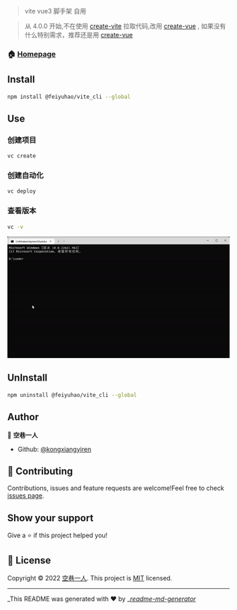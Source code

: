 > vite vue3 脚手架 自用

> 从 4.0.0 开始,不在使用 [create-vite](https://www.npmjs.com/package/create-vite) 拉取代码,改用 [create-vue](https://www.npmjs.com/package/create-vue) , 如果没有什么特别需求，推荐还是用 [create-vue](https://www.npmjs.com/package/create-vue)

### 🏠 [Homepage](https://github.com/kongxiangyiren/vite_cli#readme)

## Install

```sh
npm install @feiyuhao/vite_cli --global
```

## Use

### 创建项目

```sh
vc create
```

### 创建自动化

```sh
vc deploy
```

### 查看版本

```sh
vc -v
```

![](create.gif)

## UnInstall

```sh
npm uninstall @feiyuhao/vite_cli --global
```

## Author

👤 **空巷一人**

- Github: [@kongxiangyiren](https://github.com/kongxiangyiren)

## 🤝 Contributing

Contributions, issues and feature requests are welcome!Feel free to check [issues page](https://github.com/kongxiangyiren/vite_cli/issues).

## Show your support

Give a ⭐️ if this project helped you!

## 📝 License

Copyright © 2022 [空巷一人](https://github.com/kongxiangyiren).
This project is [MIT](https://github.com/kongxiangyiren/vite_cli/blob/master/LICENSE) licensed.

---

\_This README was generated with ❤️ by \_[_readme-md-generator_](https://github.com/kefranabg/readme-md-generator)
